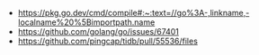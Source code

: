 * https://pkg.go.dev/cmd/compile#:~:text=//go%3A-,linkname,-localname%20%5Bimportpath.name
* https://github.com/golang/go/issues/67401
* https://github.com/pingcap/tidb/pull/55536/files